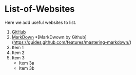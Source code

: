 # List-of-Websites
Here we add useful websites to list.

1. [GitHub](https://github.com/)
2. [MarkDown](http://markdown-here.com/)
   *[MarkDwown by Github] (https://guides.github.com/features/mastering-markdown/)
1. Item 1
2. Item 2
3. Item 3
   * Item 3a
   * Item 3b
